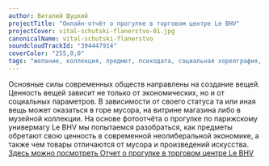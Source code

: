 ```yaml
---
author: Виталий Шуцкий
projectTitle: "Онлайн-отчёт о прогулке в торговом центре Le BHV"
projectCover: vital-schutski-flanerstvo-01.jpg
canonicalName: vital-schutski-flanerstvo
soundcloudTrackId: "394447914"
coverColor: "255,0,0"
tags: "желание, коллекция, предмет, психодата, социальная хореография, быстрое знание -ые -я, аномалии коридоров, места прозрачности, саморазрушающиеся структуры, ПВТ"
---
```


Основные силы современных обществ направлены на создание вещей. Ценность вещей зависит не только от экономических, но и от социальных параметров. В зависимости от своего статуса та или иная вещь может оказаться в горе мусора, на витрине магазина либо в музейной коллекции. На основе фотоотчёта о прогулке по парижскому универмагу Le BHV мы попытаемся разобраться, как предметы обретают свою ценность в современной неолиберальной экономике, а также чем товары отличаются от мусора и произведений искусства. [Здесь можно посмотреть Отчет о прогулке в торговом центре Le BHV][1]

[1]:	https://drive.google.com/file/d/13b6lAAb2ZLsV2ZRIRnMxziuA0uU38N58/view?usp=sharing
